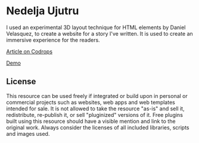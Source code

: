 # Nedelja Ujutru

I used an experimental 3D layout technique for HTML elements by Daniel Velasquez, to create a website for a story I've written. 
It is used to create an immersive experience for the readers.


[Article on Codrops](https://tympanus.net/codrops/?p=46441)

[Demo](http://tympanus.net/Tutorials/FoldingDOM/)

## License
This resource can be used freely if integrated or build upon in personal or commercial projects such as websites, web apps and web templates intended for sale. It is not allowed to take the resource "as-is" and sell it, redistribute, re-publish it, or sell "pluginized" versions of it. Free plugins built using this resource should have a visible mention and link to the original work. Always consider the licenses of all included libraries, scripts and images used.







